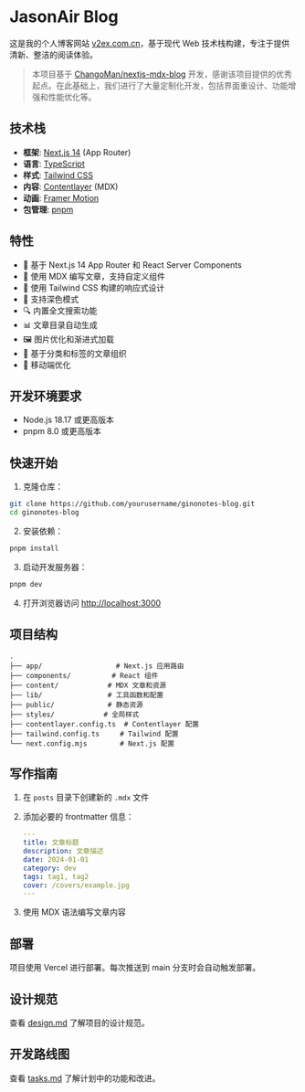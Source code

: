# JasonAir Blog

这是我的个人博客网站 [v2ex.com.cn](https://www.v2ex.com.cn)，基于现代 Web 技术栈构建，专注于提供清新、整洁的阅读体验。

> 本项目基于 [ChangoMan/nextjs-mdx-blog](https://github.com/ChangoMan/nextjs-mdx-blog) 开发，感谢该项目提供的优秀起点。在此基础上，我们进行了大量定制化开发，包括界面重设计、功能增强和性能优化等。

## 技术栈

- **框架**: [Next.js 14](https://nextjs.org/) (App Router)
- **语言**: [TypeScript](https://www.typescriptlang.org/)
- **样式**: [Tailwind CSS](https://tailwindcss.com/)
- **内容**: [Contentlayer](https://contentlayer.dev/) (MDX)
- **动画**: [Framer Motion](https://www.framer.com/motion/)
- **包管理**: [pnpm](https://pnpm.io/)

## 特性

- 🚀 基于 Next.js 14 App Router 和 React Server Components
- 📝 使用 MDX 编写文章，支持自定义组件
- 🎨 使用 Tailwind CSS 构建的响应式设计
- 🌙 支持深色模式
- 🔍 内置全文搜索功能
- 📊 文章目录自动生成
- 🖼️ 图片优化和渐进式加载
- 🎯 基于分类和标签的文章组织
- 📱 移动端优化

## 开发环境要求

- Node.js 18.17 或更高版本
- pnpm 8.0 或更高版本

## 快速开始

1. 克隆仓库：

```bash
git clone https://github.com/yourusername/ginonotes-blog.git
cd ginonotes-blog
```

2. 安装依赖：

```bash
pnpm install
```

3. 启动开发服务器：

```bash
pnpm dev
```

4. 打开浏览器访问 [http://localhost:3000](http://localhost:3000)

## 项目结构

```
.
├── app/                  # Next.js 应用路由
├── components/          # React 组件
├── content/            # MDX 文章和资源
├── lib/                # 工具函数和配置
├── public/             # 静态资源
├── styles/            # 全局样式
├── contentlayer.config.ts  # Contentlayer 配置
├── tailwind.config.ts     # Tailwind 配置
└── next.config.mjs        # Next.js 配置
```

## 写作指南

1. 在 `posts` 目录下创建新的 `.mdx` 文件
2. 添加必要的 frontmatter 信息：

   ```yaml
   ---
   title: 文章标题
   description: 文章描述
   date: 2024-01-01
   category: dev
   tags: tag1, tag2
   cover: /covers/example.jpg
   ---
   ```

3. 使用 MDX 语法编写文章内容

## 部署

项目使用 Vercel 进行部署。每次推送到 main 分支时会自动触发部署。

## 设计规范

查看 [design.md](./design.md) 了解项目的设计规范。

## 开发路线图

查看 [tasks.md](./tasks.md) 了解计划中的功能和改进。
